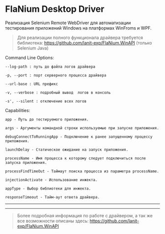 # FlaNium Desktop Driver

Реализация Selenium Remote WebDriver для автоматизации тестирования приложений Windows на платформах WinFroms и WPF.


> Для реализации полного функционала драйвера требуется библиотека: https://github.com/lanit-exp/FlaNium.WinAPI (только Selenium Java)

Command Line Options:

    --log-path : путь до файла логов драйвера

    -p, --port : порт серверного процесса драйвера

    --url-base : URL префикс
   
    -v, --verbose : подробный вывод  логов в консоль

    -s', --silent : отключение всех логов


Capabilities:

    app - Путь до тестируемого приложения.

    args - Аргументы командной строки используемые при запуске приложения.

    debugConnectToRunningApp - Подключение к ранее запущенному процессу приложения.

    launchDelay - Статическое ожидание на запуск приложения.

    processName - Имя процесса к которому следует подключиться после запуска приложения.
        
    processFindTimeOut - Таймаут поиска процесса из параметра processName.

    injectionActivate - Использование инжекта.

    appType - Выбор библиотеки для инжекта.

    responseTimeout - Тайм-аут ответа драйвера.

___
___

>   Более подробная информация по работе с драйвером, а так же все возможности описаны здесь: https://github.com/lanit-exp/FlaNium.WinAPI